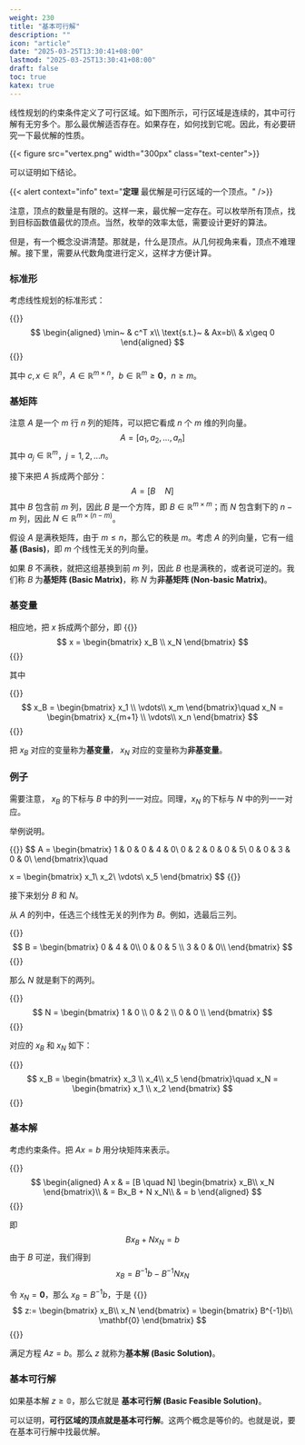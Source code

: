 ```yaml
---
weight: 230
title: "基本可行解"
description: ""
icon: "article"
date: "2025-03-25T13:30:41+08:00"
lastmod: "2025-03-25T13:30:41+08:00"
draft: false
toc: true
katex: true
---
```


线性规划的约束条件定义了可行区域。如下图所示，可行区域是连续的，其中可行解有无穷多个。那么最优解适否存在。如果存在，如何找到它呢。因此，有必要研究一下最优解的性质。

{{< figure src="vertex.png" width="300px" class="text-center">}}

可以证明如下结论。

{{< alert context="info" text="**定理** 最优解是可行区域的一个顶点。" />}}

注意，顶点的数量是有限的。这样一来，最优解一定存在。可以枚举所有顶点，找到目标函数值最优的顶点。当然，枚举的效率太低，需要设计更好的算法。

但是，有一个概念没讲清楚。那就是，什么是顶点。从几何视角来看，顶点不难理解。接下里，需要从代数角度进行定义，这样才方便计算。

### 标准形

考虑线性规划的标准形式：

{{<katex>}}
$$
\begin{aligned}
\min~ & c^T x\\ 
\text{s.t.}~ & Ax=b\\
& x\geq 0
\end{aligned}
$$
{{</katex>}}

其中 $c, x \in \mathbb{R}^n$，$A\in\mathbb{R}^{m\times n}$，$b\in\mathbb{R}^m \geq \mathbf{0}$，$n\geq m$。

### 基矩阵

注意 $A$ 是一个 $m$ 行 $n$ 列的矩阵，可以把它看成 $n$ 个 $m$ 维的列向量。
$$
A = [a_1, a_2, ..., a_n]
$$
其中 $a_j \in \mathbb{R}^m$，$j=1,2,...n$。

接下来把 $A$ 拆成两个部分：
$$
A = [B \quad N]
$$
其中 $B$ 包含前 $m$ 列，因此 $B$ 是一个方阵，即 $B\in \mathbb{R}^{m\times m}$；而 $N$ 包含剩下的 $n-m$ 列，因此 $N \in \mathbb{R}^{m \times (n-m)}$。

假设 $A$ 是满秩矩阵，由于 $m\leq n$，那么它的秩是 $m$。考虑 $A$ 的列向量，它有一组**基 (Basis)**，即 $m$ 个线性无关的列向量。

如果 $B$ 不满秩，就把这组基换到前 $m$ 列，因此 $B$ 也是满秩的，或者说可逆的。我们称 $B$ 为**基矩阵 (Basic Matrix)**，称 $N$ 为**非基矩阵 (Non-basic Matrix)**。


### 基变量

相应地，把 $x$ 拆成两个部分，即
{{<katex>}}
$$
x = \begin{bmatrix}
x_B \\
x_N
\end{bmatrix}
$$
{{</katex>}}

其中 

{{<katex>}}
$$
x_B = \begin{bmatrix}
x_1 \\
\vdots\\
x_m
\end{bmatrix}\quad
x_N = \begin{bmatrix}
x_{m+1} \\
\vdots\\
x_n
\end{bmatrix}
$$
{{</katex>}}

把 $x_B$ 对应的变量称为**基变量**， $x_N$ 对应的变量称为**非基变量**。


### 例子

需要注意， $x_B$ 的下标与 $B$ 中的列一一对应。同理，$x_N$ 的下标与 $N$ 中的列一一对应。

举例说明。

{{<katex>}}
$$
A = \begin{bmatrix}
1 & 0 & 0 & 4 & 0\\
0 & 2 & 0 & 0 & 5\\
0 & 0 & 3 & 0 & 0\\
\end{bmatrix}\quad

x = \begin{bmatrix}
x_1\\
x_2\\
\vdots\\
x_5
\end{bmatrix}
$$
{{</katex>}}

接下来划分 $B$ 和 $N$。

从 $A$ 的列中，任选三个线性无关的列作为 $B$。例如，选最后三列。

{{<katex>}}
$$
B = \begin{bmatrix}
0 & 4 & 0\\
0 & 0 & 5 \\
3 & 0 & 0\\
\end{bmatrix}
$$
{{</katex>}}

那么 $N$ 就是剩下的两列。

{{<katex>}}
$$
N = \begin{bmatrix}
1 & 0 \\
0 & 2  \\
0 & 0 \\
\end{bmatrix}
$$
{{</katex>}}

对应的 $x_B$ 和 $x_N$ 如下：

{{<katex>}}
$$
x_B = \begin{bmatrix}
x_3 \\
x_4\\
x_5
\end{bmatrix}\quad
x_N = \begin{bmatrix}
x_1 \\
x_2
\end{bmatrix}
$$
{{</katex>}}

### 基本解

考虑约束条件。把 $Ax=b$ 用分块矩阵来表示。

{{<katex>}}
$$
\begin{aligned}
A x & = 
[B \quad N]
\begin{bmatrix}
x_B\\
x_N
\end{bmatrix}\\
& = Bx_B + N x_N\\
& = b
\end{aligned}
$$
{{</katex>}}

即
$$
Bx_B + N x_N = b
$$
由于 $B$ 可逆，我们得到
$$
x_B = B^{-1}b - B^{-1}Nx_N
$$

令 $x_N = \mathbf{0}$，那么 $x_B = B^{-1}b$，于是
{{<katex>}}
$$
z:= \begin{bmatrix}
x_B\\
x_N
\end{bmatrix} = \begin{bmatrix}
B^{-1}b\\
\mathbf{0}
\end{bmatrix}
$$
{{</katex>}}

满足方程 $Az = b$。那么 $z$ 就称为**基本解 (Basic Solution)**。

### 基本可行解

如果基本解 $z\geq \mathbb{0}$，那么它就是 **基本可行解 (Basic Feasible Solution)**。

可以证明，**可行区域的顶点就是基本可行解**。这两个概念是等价的。也就是说，要在基本可行解中找最优解。
